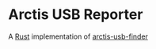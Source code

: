 # Arctis USB Reporter

A [Rust](https://www.rust-lang.org/) implementation of [arctis-usb-finder](https://github.com/richrace/arctis-usb-finder)
